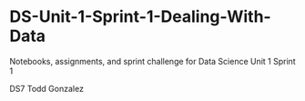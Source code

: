 # DS-Unit-1-Sprint-1-Dealing-With-Data
Notebooks, assignments, and sprint challenge for Data Science Unit 1 Sprint 1

DS7 Todd Gonzalez
